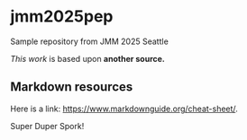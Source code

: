 # jmm2025pep
Sample repository from JMM 2025 Seattle


*This work* is based upon **another source.**

## Markdown resources

Here is a link: <https://www.markdownguide.org/cheat-sheet/>.

Super Duper Spork!